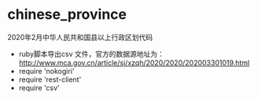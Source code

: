 # chinese_province
2020年2月中华人民共和国县以上行政区划代码
* ruby脚本导出csv 文件，官方的数据源地址为：http://www.mca.gov.cn/article/sj/xzqh/2020/2020/202003301019.html
* require 'nokogiri'
* require 'rest-client'
* require 'csv'

